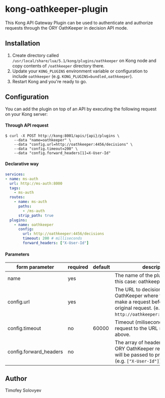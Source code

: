 # kong-oathkeeper-plugin
This Kong API Gateway Plugin can be used to authenticate and authorize requests through the ORY OathKeeper in decision API mode.

## Installation
1. Create directory called `/usr/local/share/lua/5.1/kong/plugins/oathkeeper` on Kong node and copy contents of `/oathkeeper` directory there.
2. Update your `KONG_PLUGINS` environment variable or configuration to include `oathkeeper` (e.g. `KONG_PLUGINS=bundled,oathkeeper`).
3. Restart Kong and you're ready to go.

## Configuration
You can add the plugin on top of an API by executing the following request on your Kong server:

#### Through API request
```shell
$ curl -X POST http://kong:8001/apis/{api}/plugins \
    --data "name=oathkeeper" \
    --data "config.url=http://oathkeeper:4456/decisions" \
    --data "config.timeout=200" \
    --data "config.forward_headers[1]=X-User-Id"
```

#### Declarative way
```yaml
services:
- name: ms-auth
  url: http://ms-auth:8000
  tags:
    - ms-auth
  routes:
    - name: ms-auth
      paths:
        - /ms-auth
      strip_path: true
  plugins:
    - name: oathkeeper
      config:
        url: http://oathkeeper:4456/decisions
        timeout: 200 # milliseconds
        forward_headers: ["X-User-Id"]
```

#### Parameters
| form parameter         | required | default | description                                                                                                                                                        |
| ---------------------- | -------- | ------- | ------------------------------------------------------------------------------------------------------------------------------------------------------------------ |
| name                   | yes      |         | The name of the plugin to use, in this case: oathkeeper                                                                                                            |
| config.url             | yes      |         | The URL to decision API of the ORY OathKeeper where the plugin will make a request before proxying the original request. (e.g. `http://oathkeeper:4456/decisions`) |
| config.timeout         | no       | 60000   | Timeout (miliseconds) for the request to the URL specified above.                                                                                                  |
| config.forward_headers | no       |         | The array of headers' name from ORY OathKeeper response which will be passed to proxying request. (e.g. `["X-User-Id"]`)                                               |

## Author
Timofey Solovyev